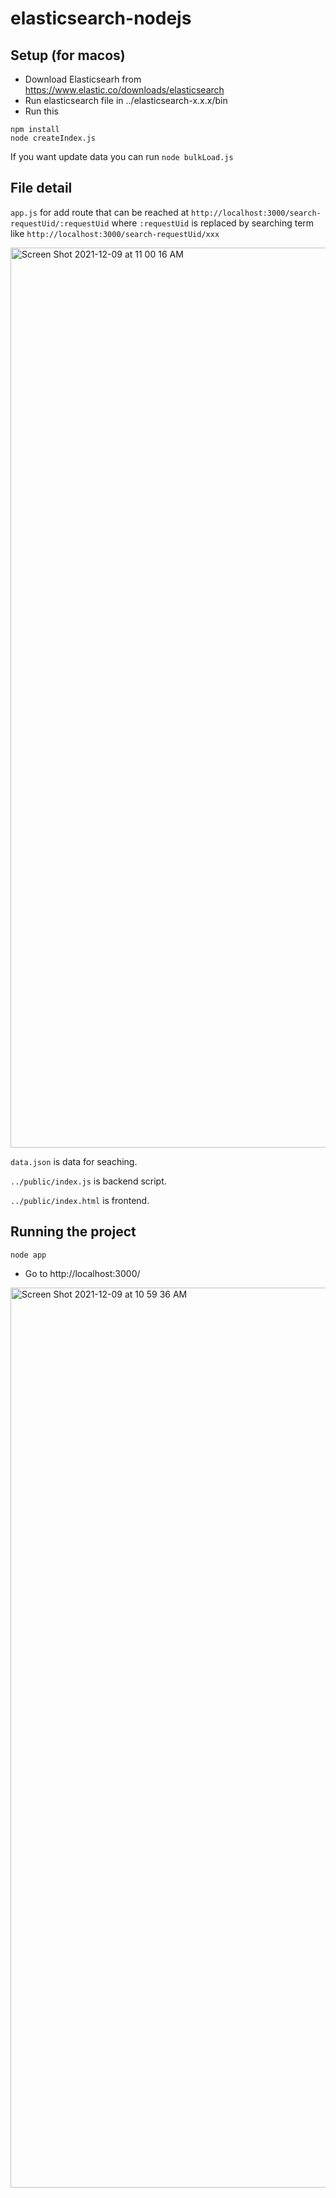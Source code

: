 # elasticsearch-nodejs

Setup (for macos)
---
* Download Elasticsearh from https://www.elastic.co/downloads/elasticsearch
* Run elasticsearch file in ../elasticsearch-x.x.x/bin
* Run this
```
npm install
node createIndex.js
```

If you want update data you can run ```node bulkLoad.js```

File detail
---

`app.js` for add route that can be reached at ```http://localhost:3000/search-requestUid/:requestUid``` where `:requestUid` is replaced by searching term like `http://localhost:3000/search-requestUid/xxx`  

<img width="1440" alt="Screen Shot 2021-12-09 at 11 00 16 AM" src="https://user-images.githubusercontent.com/69962474/145332281-d1663e67-9be5-432a-936e-5c15df0edfcf.png">

`data.json` is data for seaching.



`../public/index.js` is backend script.

`../public/index.html` is frontend.

Running the project
---
```
node app
``` 
* Go to http://localhost:3000/

<img width="1440" alt="Screen Shot 2021-12-09 at 10 59 36 AM" src="https://user-images.githubusercontent.com/69962474/145332315-ad04511a-f73d-4f8b-a0c4-9c7f84721a02.png">

